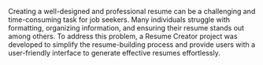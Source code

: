 Creating a well-designed and professional resume can be a challenging and time-consuming task for job seekers. Many individuals struggle with formatting, organizing information, and ensuring their resume stands out among others. To address this problem, a Resume Creator project was developed to simplify the resume-building process and provide users with a user-friendly interface to generate effective resumes effortlessly.
